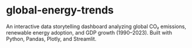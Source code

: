 # global-energy-trends
An interactive data storytelling dashboard analyzing global CO₂ emissions, renewable energy adoption, and GDP growth (1990–2023). Built with Python, Pandas, Plotly, and Streamlit.
